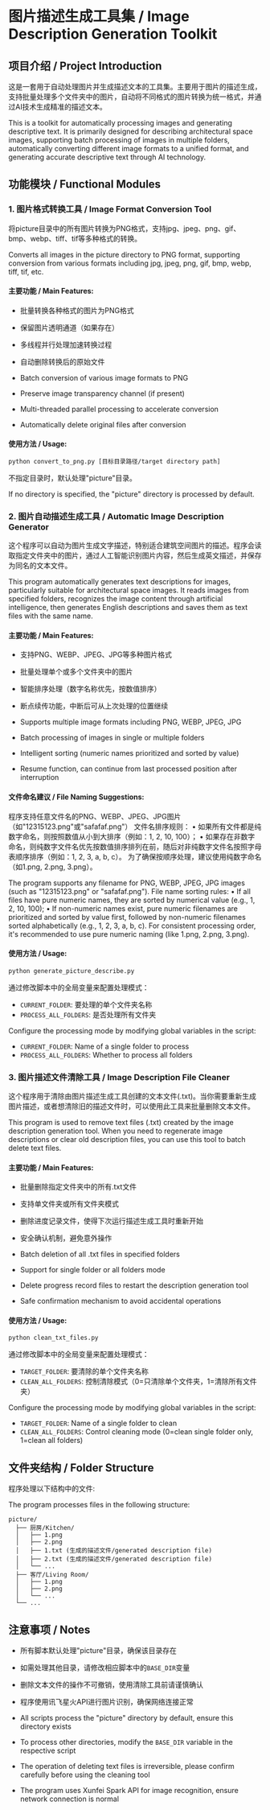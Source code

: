 # 图片描述生成工具集 / Image Description Generation Toolkit

## 项目介绍 / Project Introduction

这是一套用于自动处理图片并生成描述文本的工具集。主要用于图片的描述生成，支持批量处理多个文件夹中的图片，自动将不同格式的图片转换为统一格式，并通过AI技术生成精准的描述文本。

This is a toolkit for automatically processing images and generating descriptive text. It is primarily designed for describing architectural space images, supporting batch processing of images in multiple folders, automatically converting different image formats to a unified format, and generating accurate descriptive text through AI technology.

## 功能模块 / Functional Modules

### 1. 图片格式转换工具 / Image Format Conversion Tool

将picture目录中的所有图片转换为PNG格式，支持jpg、jpeg、png、gif、bmp、webp、tiff、tif等多种格式的转换。

Converts all images in the picture directory to PNG format, supporting conversion from various formats including jpg, jpeg, png, gif, bmp, webp, tiff, tif, etc.

#### 主要功能 / Main Features:

- 批量转换各种格式的图片为PNG格式
- 保留图片透明通道（如果存在）
- 多线程并行处理加速转换过程
- 自动删除转换后的原始文件

- Batch conversion of various image formats to PNG
- Preserve image transparency channel (if present)
- Multi-threaded parallel processing to accelerate conversion
- Automatically delete original files after conversion

#### 使用方法 / Usage:

```bash
python convert_to_png.py [目标目录路径/target directory path]
```

不指定目录时，默认处理"picture"目录。

If no directory is specified, the "picture" directory is processed by default.

### 2. 图片自动描述生成工具 / Automatic Image Description Generator

这个程序可以自动为图片生成文字描述，特别适合建筑空间图片的描述。程序会读取指定文件夹中的图片，通过人工智能识别图片内容，然后生成英文描述，并保存为同名的文本文件。

This program automatically generates text descriptions for images, particularly suitable for architectural space images. It reads images from specified folders, recognizes the image content through artificial intelligence, then generates English descriptions and saves them as text files with the same name.

#### 主要功能 / Main Features:

- 支持PNG、WEBP、JPEG、JPG等多种图片格式
- 批量处理单个或多个文件夹中的图片
- 智能排序处理（数字名称优先，按数值排序）
- 断点续传功能，中断后可从上次处理的位置继续

- Supports multiple image formats including PNG, WEBP, JPEG, JPG
- Batch processing of images in single or multiple folders
- Intelligent sorting (numeric names prioritized and sorted by value)
- Resume function, can continue from last processed position after interruption

#### 文件命名建议 / File Naming Suggestions:

程序支持任意文件名的PNG、WEBP、JPEG、JPG图片（如"12315123.png"或"safafaf.png"）
文件名排序规则：
  • 如果所有文件都是纯数字命名，则按照数值从小到大排序（例如：1, 2, 10, 100）；
  • 如果存在非数字命名，则纯数字文件名优先按数值排序排列在前，随后对非纯数字文件名按照字母表顺序排序（例如：1, 2, 3, a, b, c）。
为了确保按顺序处理，建议使用纯数字命名（如1.png, 2.png, 3.png）。

The program supports any filename for PNG, WEBP, JPEG, JPG images (such as "12315123.png" or "safafaf.png").
File name sorting rules:
  • If all files have pure numeric names, they are sorted by numerical value (e.g., 1, 2, 10, 100);
  • If non-numeric names exist, pure numeric filenames are prioritized and sorted by value first, followed by non-numeric filenames sorted alphabetically (e.g., 1, 2, 3, a, b, c).
For consistent processing order, it's recommended to use pure numeric naming (like 1.png, 2.png, 3.png).

#### 使用方法 / Usage:

```bash
python generate_picture_describe.py
```

通过修改脚本中的全局变量来配置处理模式：
- `CURRENT_FOLDER`: 要处理的单个文件夹名称
- `PROCESS_ALL_FOLDERS`: 是否处理所有文件夹

Configure the processing mode by modifying global variables in the script:
- `CURRENT_FOLDER`: Name of a single folder to process
- `PROCESS_ALL_FOLDERS`: Whether to process all folders

### 3. 图片描述文件清除工具 / Image Description File Cleaner

这个程序用于清除由图片描述生成工具创建的文本文件(.txt)。当你需要重新生成图片描述，或者想清除旧的描述文件时，可以使用此工具来批量删除文本文件。

This program is used to remove text files (.txt) created by the image description generation tool. When you need to regenerate image descriptions or clear old description files, you can use this tool to batch delete text files.

#### 主要功能 / Main Features:

- 批量删除指定文件夹中的所有.txt文件
- 支持单文件夹或所有文件夹模式
- 删除进度记录文件，使得下次运行描述生成工具时重新开始
- 安全确认机制，避免意外操作

- Batch deletion of all .txt files in specified folders
- Support for single folder or all folders mode
- Delete progress record files to restart the description generation tool
- Safe confirmation mechanism to avoid accidental operations

#### 使用方法 / Usage:

```bash
python clean_txt_files.py
```

通过修改脚本中的全局变量来配置处理模式：
- `TARGET_FOLDER`: 要清除的单个文件夹名称
- `CLEAN_ALL_FOLDERS`: 控制清除模式（0=只清除单个文件夹，1=清除所有文件夹）

Configure the processing mode by modifying global variables in the script:
- `TARGET_FOLDER`: Name of a single folder to clean
- `CLEAN_ALL_FOLDERS`: Control cleaning mode (0=clean single folder only, 1=clean all folders)

## 文件夹结构 / Folder Structure

程序处理以下结构中的文件:

The program processes files in the following structure:

```
picture/
  ├── 厨房/Kitchen/
  │   ├── 1.png
  │   ├── 2.png
  │   ├── 1.txt (生成的描述文件/generated description file)
  │   ├── 2.txt (生成的描述文件/generated description file)
  │   └── ...
  ├── 客厅/Living Room/
  │   ├── 1.png
  │   ├── 2.png
  │   └── ...
  └── ...
```

## 注意事项 / Notes

- 所有脚本默认处理"picture"目录，确保该目录存在
- 如需处理其他目录，请修改相应脚本中的`BASE_DIR`变量
- 删除文本文件的操作不可撤销，使用清除工具前请谨慎确认
- 程序使用讯飞星火API进行图片识别，确保网络连接正常

- All scripts process the "picture" directory by default, ensure this directory exists
- To process other directories, modify the `BASE_DIR` variable in the respective script
- The operation of deleting text files is irreversible, please confirm carefully before using the cleaning tool
- The program uses Xunfei Spark API for image recognition, ensure network connection is normal 